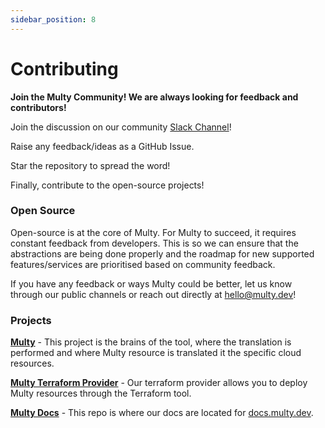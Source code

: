 ```yaml
---
sidebar_position: 8
---
```


# Contributing

**Join the Multy Community! We are always looking for feedback and contributors!**

Join the discussion on our community [Slack Channel](/)!

Raise any feedback/ideas as a GitHub Issue.

Star the repository to spread the word!

Finally, contribute to the open-source projects!

### Open Source

Open-source is at the core of Multy. For Multy to succeed, it requires constant feedback from developers. This is so we
can ensure that the abstractions are being done properly and the roadmap for new supported features/services are
prioritised based on community feedback.

If you have any feedback or ways Multy could be better, let us know through our public channels or reach out directly at
hello@multy.dev!

### Projects

[**Multy**](https://github.com/multycloud/multy) - This project is the brains of the tool, where the translation is
performed and where Multy resource is translated it the specific cloud resources.

[**Multy Terraform Provider**](https://github.com/multycloud/terraform-provider-multy) - Our terraform provider allows you
to deploy Multy resources through the Terraform tool.

[**Multy Docs**](https://github.com/multycloud/multy-docs) - This repo is where our docs are located for [docs.multy.dev](https://docs.multy.dev).
